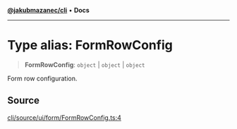 [**@jakubmazanec/cli**](../README.md) • **Docs**

---

# Type alias: FormRowConfig

> **FormRowConfig**: `object` \| `object` \| `object`

Form row configuration.

## Source

[cli/source/ui/form/FormRowConfig.ts:4](https://github.com/jakubmazanec/tools/blob/2f8bfe433bf76006231c1e3b5197238029672b8c/packages/cli/source/ui/form/FormRowConfig.ts#L4)
